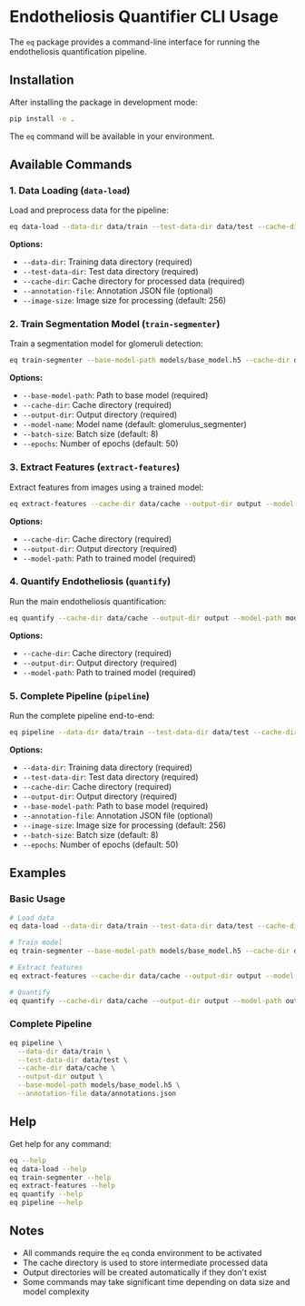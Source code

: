 # Endotheliosis Quantifier CLI Usage

The `eq` package provides a command-line interface for running the endotheliosis quantification pipeline.

## Installation

After installing the package in development mode:

```bash
pip install -e .
```

The `eq` command will be available in your environment.

## Available Commands

### 1. Data Loading (`data-load`)

Load and preprocess data for the pipeline:

```bash
eq data-load --data-dir data/train --test-data-dir data/test --cache-dir data/cache
```

**Options:**
- `--data-dir`: Training data directory (required)
- `--test-data-dir`: Test data directory (required)
- `--cache-dir`: Cache directory for processed data (required)
- `--annotation-file`: Annotation JSON file (optional)
- `--image-size`: Image size for processing (default: 256)

### 2. Train Segmentation Model (`train-segmenter`)

Train a segmentation model for glomeruli detection:

```bash
eq train-segmenter --base-model-path models/base_model.h5 --cache-dir data/cache --output-dir output
```

**Options:**
- `--base-model-path`: Path to base model (required)
- `--cache-dir`: Cache directory (required)
- `--output-dir`: Output directory (required)
- `--model-name`: Model name (default: glomerulus_segmenter)
- `--batch-size`: Batch size (default: 8)
- `--epochs`: Number of epochs (default: 50)

### 3. Extract Features (`extract-features`)

Extract features from images using a trained model:

```bash
eq extract-features --cache-dir data/cache --output-dir output --model-path models/trained_model.h5
```

**Options:**
- `--cache-dir`: Cache directory (required)
- `--output-dir`: Output directory (required)
- `--model-path`: Path to trained model (required)

### 4. Quantify Endotheliosis (`quantify`)

Run the main endotheliosis quantification:

```bash
eq quantify --cache-dir data/cache --output-dir output --model-path models/trained_model.h5
```

**Options:**
- `--cache-dir`: Cache directory (required)
- `--output-dir`: Output directory (required)
- `--model-path`: Path to trained model (required)

### 5. Complete Pipeline (`pipeline`)

Run the complete pipeline end-to-end:

```bash
eq pipeline --data-dir data/train --test-data-dir data/test --cache-dir data/cache --output-dir output --base-model-path models/base_model.h5
```

**Options:**
- `--data-dir`: Training data directory (required)
- `--test-data-dir`: Test data directory (required)
- `--cache-dir`: Cache directory (required)
- `--output-dir`: Output directory (required)
- `--base-model-path`: Path to base model (required)
- `--annotation-file`: Annotation JSON file (optional)
- `--image-size`: Image size for processing (default: 256)
- `--batch-size`: Batch size (default: 8)
- `--epochs`: Number of epochs (default: 50)

## Examples

### Basic Usage

```bash
# Load data
eq data-load --data-dir data/train --test-data-dir data/test --cache-dir data/cache

# Train model
eq train-segmenter --base-model-path models/base_model.h5 --cache-dir data/cache --output-dir output

# Extract features
eq extract-features --cache-dir data/cache --output-dir output --model-path output/glomerulus_segmentation/glomerulus_segmenter.h5

# Quantify
eq quantify --cache-dir data/cache --output-dir output --model-path output/glomerulus_segmentation/glomerulus_segmenter.h5
```

### Complete Pipeline

```bash
eq pipeline \
  --data-dir data/train \
  --test-data-dir data/test \
  --cache-dir data/cache \
  --output-dir output \
  --base-model-path models/base_model.h5 \
  --annotation-file data/annotations.json
```

## Help

Get help for any command:

```bash
eq --help
eq data-load --help
eq train-segmenter --help
eq extract-features --help
eq quantify --help
eq pipeline --help
```

## Notes

- All commands require the `eq` conda environment to be activated
- The cache directory is used to store intermediate processed data
- Output directories will be created automatically if they don't exist
- Some commands may take significant time depending on data size and model complexity
